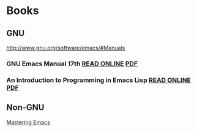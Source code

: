 # Books

## GNU

http://www.gnu.org/software/emacs/#Manuals

### GNU Emacs Manual 17th [READ ONLINE](http://www.gnu.org/software/emacs/manual/html_node/emacs/index.html) [PDF](http://www.gnu.org/s/emacs/manual/emacs_7x9.pdf)

### An Introduction to Programming in Emacs Lisp [READ ONLINE](http://www.gnu.org/software/emacs/manual/html_node/eintr/index.html) [PDF](https://www.gnu.org/software/emacs/manual/html_node/eintr/index.html)

## Non-GNU

[Mastering Emacs](http://www.masteringemacs.org/)
